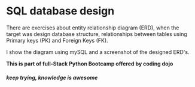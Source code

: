 # SQL database design 

There are exercises about entity relationship diagram (ERD), when the target was design database structure, relationships between tables using Primary keys (PK) and Foreign Keys (FK). 

I show the diagram using mySQL and a screenshot of the designed ERD's.

**This is part of full-Stack Python Bootcamp offered by coding dojo**
##### *keep trying, knowledge is awesome*  
